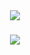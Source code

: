 <div align="center">
  <img src="https://profile-counter.glitch.me/Alxcccc/count.svg?"  />
</div>

###

<div align="center">
  <img src="https://profile-counter.glitch.me/Alxcccc/count.svg?"  />
</div>

###
